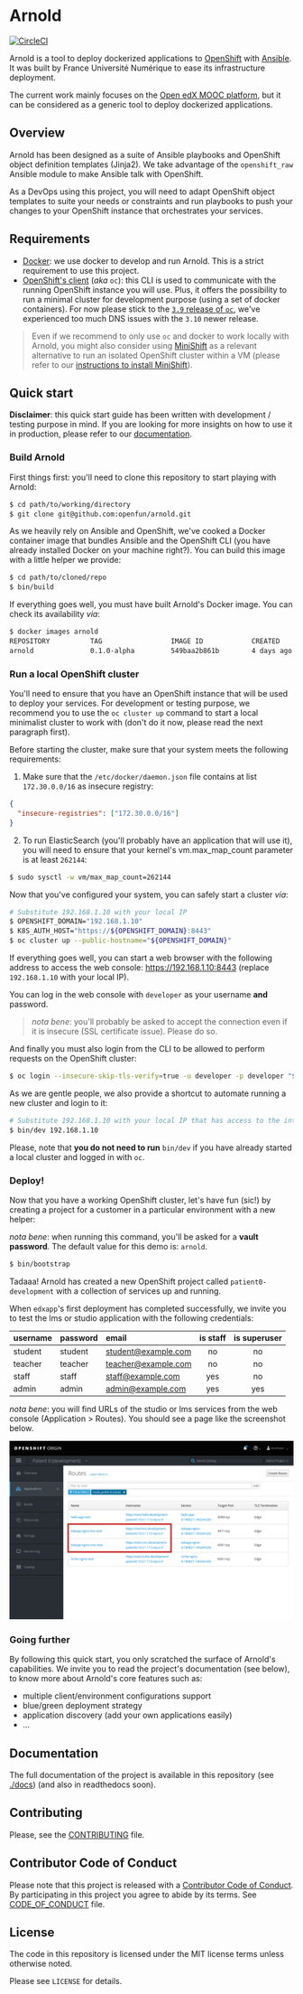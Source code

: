 # Arnold

[![CircleCI](https://circleci.com/gh/openfun/arnold.svg?style=svg)](https://circleci.com/gh/openfun/arnold)

Arnold is a tool to deploy dockerized applications to
[OpenShift](https://www.openshift.com/) with
[Ansible](https://www.ansible.com/). It was built by France Université Numérique
to ease its infrastructure deployment.

The current work mainly focuses on the [Open edX MOOC
platform](https://open.edx.org/), but it can be considered as a generic tool to
deploy dockerized applications.

## Overview

Arnold has been designed as a suite of Ansible playbooks and OpenShift object
definition templates (Jinja2). We take advantage of the `openshift_raw` Ansible
module to make Ansible talk with OpenShift.

As a DevOps using this project, you will need to adapt OpenShift object
templates to suite your needs or constraints and run playbooks to push your
changes to your OpenShift instance that orchestrates your services.

## Requirements

- [Docker](https://docs.docker.com/engine/installation/): we use docker to
  develop and run Arnold. This is a strict requirement to use this project.
- [OpenShift's client](https://docs.openshift.org/latest/welcome/index.html)
  (_aka_ `oc`): this CLI is used to communicate with the running OpenShift
  instance you will use. Plus, it offers the possibility to run a minimal
  cluster for development purpose (using a set of docker containers). For now
  please stick to the [`3.9` release of
  `oc`](https://github.com/openshift/origin/releases/tag/v3.9.0), we've
  experienced too much DNS issues with the `3.10` newer release.

> Even if we recommend to only use `oc` and docker to work locally with Arnold,
> you might also consider using
> [MiniShift](https://docs.openshift.org/latest/minishift/getting-started/) as a
> relevant alternative to run an isolated OpenShift cluster within a VM (please
> refer to our [instructions to install
> MiniShift](./docs/installation/minishift.md)).

## Quick start

**Disclaimer**: this quick start guide has been written with development /
testing purpose in mind. If you are looking for more insights on how to use it
in production, please refer to our [documentation](./docs/index.md).

### Build Arnold

First things first: you'll need to clone this repository to start playing with
Arnold:

```bash
$ cd path/to/working/directory
$ git clone git@github.com:openfun/arnold.git
```

As we heavily rely on Ansible and OpenShift, we've cooked a Docker container
image that bundles Ansible and the OpenShift CLI (you have already installed
Docker on your machine right?). You can build this image with a little helper we
provide:

```bash
$ cd path/to/cloned/repo
$ bin/build
```

If everything goes well, you must have built Arnold's Docker image. You can
check its availability _via_:

```bash
$ docker images arnold
REPOSITORY          TAG                 IMAGE ID            CREATED             SIZE
arnold              0.1.0-alpha         549baa2b861b        4 days ago          824MB
```

### Run a local OpenShift cluster

You'll need to ensure that you have an OpenShift instance that will be used to
deploy your services. For development or testing purpose, we recommend you to
use the `oc cluster up` command to start a local minimalist cluster to work
with (don't do it now, please read the next paragraph first).

Before starting the cluster, make sure that your system meets the following
requirements:

1. Make sure that the `/etc/docker/daemon.json` file contains at list
   `172.30.0.0/16` as insecure registry:

```json
{
  "insecure-registries": ["172.30.0.0/16"]
}
```

2. To run ElasticSearch (you'll probably have an application that will use it),
   you will need to ensure that your kernel's vm.max_map_count parameter is at
   least `262144`:

```bash
$ sudo sysctl -w vm/max_map_count=262144
```

Now that you've configured your system, you can safely start a cluster _via_:

```bash
# Substitute 192.168.1.10 with your local IP
$ OPENSHIFT_DOMAIN="192.168.1.10"
$ K8S_AUTH_HOST="https://${OPENSHIFT_DOMAIN}:8443"
$ oc cluster up --public-hostname="${OPENSHIFT_DOMAIN}"
```

If everything goes well, you can start a web browser with the following address
to access the web console: https://192.168.1.10:8443 (replace `192.168.1.10`
with your local IP).

You can log in the web console with `developer` as your username **and**
password.

> _nota bene_: you'll probably be asked to accept the connection even if it is
> insecure (SSL certificate issue). Please do so.

And finally you must also login from the CLI to be allowed to perform requests
on the OpenShift cluster:

```bash
$ oc login --insecure-skip-tls-verify=true -u developer -p developer "${K8S_AUTH_HOST}"
```

As we are gentle people, we also provide a shortcut to automate running a new
cluster and login to it:

```bash
# Substitute 192.168.1.10 with your local IP that has access to the internet
$ bin/dev 192.168.1.10
```

Please, note that **you do not need to run** `bin/dev` if you have already
started a local cluster and logged in with `oc`.

### Deploy!

Now that you have a working OpenShift cluster, let's have fun (sic!) by creating
a project for a customer in a particular environment with a new helper:

_nota bene_: when running this command, you'll be asked for a **vault
password**. The default value for this demo is: `arnold`.

```bash
$ bin/bootstrap
```

Tadaaa! Arnold has created a new OpenShift project called `patient0-development`
with a collection of services up and running.

When `edxapp`'s first deployment has completed successfully, we invite you to
test the lms or studio application with the following credentials:

| username | password | email               | is staff | is superuser |
| :------- | :------- | :------------------ | :------: | :----------: |
| student  | student  | student@example.com |    no    |      no      |
| teacher  | teacher  | teacher@example.com |    no    |      no      |
| staff    | staff    | staff@example.com   |   yes    |      no      |
| admin    | admin    | admin@example.com   |   yes    |     yes      |

_nota bene_: you will find URLs of the studio or lms services from the web
console (Application > Routes). You should see a page like the screenshot below.

![OpenShift routes](./docs/images/os-web-console-routes.png)

### Going further

By following this quick start, you only scratched the surface of Arnold's
capabilities. We invite you to read the project's documentation (see below), to
know more about Arnold's core features such as:

- multiple client/environment configurations support
- blue/green deployment strategy
- application discovery (add your own applications easily)
- ...

## Documentation

The full documentation of the project is available in this repository (see
[./docs](./docs)) (and also in readthedocs soon).

## Contributing

Please, see the [CONTRIBUTING](CONTRIBUTING.md) file.

## Contributor Code of Conduct

Please note that this project is released with a [Contributor Code of
Conduct](http://contributor-covenant.org/). By participating in this project you
agree to abide by its terms. See [CODE_OF_CONDUCT](CODE_OF_CONDUCT.md) file.

## License

The code in this repository is licensed under the MIT license terms unless
otherwise noted.

Please see `LICENSE` for details.
